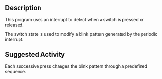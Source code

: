 ## Description
This program uses an interrupt to detect when a switch is pressed or
released.

The switch state is used to modify a blink pattern generated by the periodic interrupt.

## Suggested Activity

Each successive press changes the blink pattern through a predefined sequence.